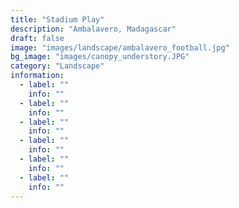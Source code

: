 ```yaml
---
title: "Stadium Play"
description: "Ambalavero, Madagascar"
draft: false
image: "images/landscape/ambalavero_football.jpg"
bg_image: "images/canopy_understory.JPG"
category: "Landscape"
information:
  - label: ""
    info: ""
  - label: ""
    info: ""
  - label: ""
    info: ""
  - label: ""
    info: ""
  - label: ""
    info: ""
  - label: ""
    info: ""
---
```

